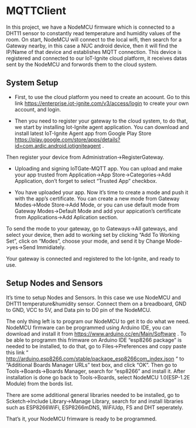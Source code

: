 # MQTTClient

In this project, we have a NodeMCU firmware which is connected to a DHT11 sensor to constantly read temperature and humidity values of the room. On start, NodeMCU will connect to the local wifi, then search for a Gateway nearby, in this case a NUC android device, then it will find the IP/Name of that device and establishes MQTT connection. This device is registered and connected to our IoT-Ignite cloud platform, it receives datas sent by the NodeMCU and forwords them to the cloud system.

## System Setup

* First,  to use the cloud platform you need to create an acoount. Go to this link https://enterprise.iot-ignite.com/v3/access/login to create your own account, and login.

* Then you need to register your gateway to the cloud system, to do that, we start by installing Iot-Ignite agent application. You can download and install latest IoT-Ignite Agent app from Google Play Store https://play.google.com/store/apps/details?id=com.ardic.android.iotigniteagent .

Then register your device from Administration->RegisterGateway.

*	Uploading and signing IoTGate-MQTT app. You can upload and make your app trusted from Application->App Store->Categories->Add Application, don’t forget to select “Trusted App” checkbox.

* You have uploaded your app. Now it’s time to create a mode and push it with the app’s certificate. You can create a new mode from Gateway Modes->Mode Store->Add Mode, or you can use default mode from Gateway Modes->Default Mode and add your appication’s certificate from Applications->Add Aplication section.

To send the mode to your gateway, go to Gateways->All gateways, and select your device, then add to working set by clicking “Add To Working Set”, click on “Modes”, choose your mode, and send it by Change Mode->yes->Send Immidiately.

Your gateway is connected and registered to the Iot-Ignite, and ready to use.

## Setup Nodes and Sensors

It’s time to setup Nodes and Sensors. In this case we use NodeMCU and DHT11 temperature&humidity sensor. Connect them on a breadboard, GND to GND, VCC to 5V, and Data pin to D0 pin of the NodeMCU.

The only thing left is to program our NodeMCU to get it to do what we need. NodeMCU firmware can be programmed using Arduino IDE, you can download and install it from https://www.arduino.cc/en/Main/Software . To be able to programm this frimware on Arduino IDE “esp8266 package” is needed to be installed, to do that, go to Files->Preferences and copy paste this link “ http://arduino.esp8266.com/stable/package_esp8266com_index.json “ to “Additional Boards Manager URLs” text box, and click “OK”. Then go to Tools->Boards->Boards Manager, search for “esp8266” and install it. After installation is done go back to Tools->Boards, select NodeMCU 1.0(ESP-1.2E Module) from the bords list.

There are some additional general libraries needed to be installed, go to Scketch->Include Library->Manage Library, search for and install libraries such as ESP8266WiFi, ESP8266mDNS, WiFiUdp, FS and DHT seperately.

That’s it, your NodeMCU frimware is ready to be programmed. 

